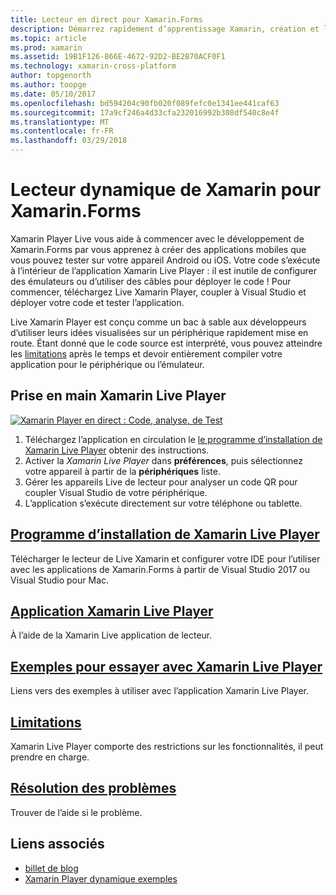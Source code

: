 ```yaml
---
title: Lecteur en direct pour Xamarin.Forms
description: Démarrez rapidement d’apprentissage Xamarin, création et l’exécution des applications sur votre appareil Android ou iOS.
ms.topic: article
ms.prod: xamarin
ms.assetid: 19B1F126-866E-4672-92D2-BE2B70ACF0F1
ms.technology: xamarin-cross-platform
author: topgenorth
ms.author: toopge
ms.date: 05/10/2017
ms.openlocfilehash: bd594204c90fb020f089fefc0e1341ee441caf63
ms.sourcegitcommit: 17a9cf246a4d33cfa232016992b308df540c8e4f
ms.translationtype: MT
ms.contentlocale: fr-FR
ms.lasthandoff: 03/29/2018
---
```

# <a name="xamarin-live-player-for-xamarinforms"></a>Lecteur dynamique de Xamarin pour Xamarin.Forms

Xamarin Player Live vous aide à commencer avec le développement de Xamarin.Forms par vous apprenez à créer des applications mobiles que vous pouvez tester sur votre appareil Android ou iOS. Votre code s’exécute à l’intérieur de l’application Xamarin Live Player : il est inutile de configurer des émulateurs ou d’utiliser des câbles pour déployer le code ! Pour commencer, téléchargez Live Xamarin Player, coupler à Visual Studio et déployer votre code et tester l’application. 

Live Xamarin Player est conçu comme un bac à sable aux développeurs d’utiliser leurs idées visualisées sur un périphérique rapidement mise en route. Étant donné que le code source est interprété, vous pouvez atteindre les [limitations](limitations.md) après le temps et devoir entièrement compiler votre application pour le périphérique ou l’émulateur.

## <a name="get-started-with-xamarin-live-player"></a>Prise en main Xamarin Live Player

[![Xamarin Player en direct : Code, analyse, de Test](images/xamarin-live.png)](images/xamarin-live-sml.png#lightbox)

1. Téléchargez l’application en circulation le [le programme d’installation de Xamarin Live Player](install.md) obtenir des instructions.
2. Activer la *Xamarin Live Player* dans **préférences**, puis sélectionnez votre appareil à partir de la **périphériques** liste.
2. Gérer les appareils Live de lecteur pour analyser un code QR pour coupler Visual Studio de votre périphérique.
3. L’application s’exécute directement sur votre téléphone ou tablette.

## <a name="xamarin-live-player-setupinstallmd"></a>[Programme d’installation de Xamarin Live Player](install.md)

Télécharger le lecteur de Live Xamarin et configurer votre IDE pour l’utiliser avec les applications de Xamarin.Forms à partir de Visual Studio 2017 ou Visual Studio pour Mac. 

## <a name="xamarin-live-player-appplayermd"></a>[Application Xamarin Live Player](player.md)

À l’aide de la Xamarin Live application de lecteur.

## <a name="samples-to-try-with-xamarin-live-playersamplesmd"></a>[Exemples pour essayer avec Xamarin Live Player](samples.md)

Liens vers des exemples à utiliser avec l’application Xamarin Live Player.

## <a name="limitationslimitationsmd"></a>[Limitations](limitations.md)

Xamarin Live Player comporte des restrictions sur les fonctionnalités, il peut prendre en charge.

## <a name="troubleshootingtroubleshootingmd"></a>[Résolution des problèmes](troubleshooting.md)

Trouver de l’aide si le problème.


## <a name="related-links"></a>Liens associés

- [billet de blog](https://blog.xamarin.com/live-player/)
- [Xamarin Player dynamique exemples](https://developer.xamarin.com/samples/xamarin-live-player/all/)
